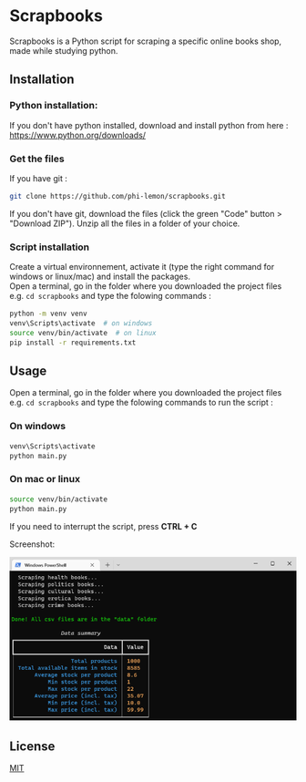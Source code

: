 # Scrapbooks

Scrapbooks is a Python script for scraping a specific online books shop, made while studying python.

## Installation

### Python installation:
If you don't have python installed, download and install python from here : https://www.python.org/downloads/

### Get the files
If you have git :
```bash
git clone https://github.com/phi-lemon/scrapbooks.git
```
If you don't have git, download the files (click the green "Code" button > "Download ZIP").
Unzip all the files in a folder of your choice.

### Script installation
Create a virtual environnement, activate it (type the right command for windows or linux/mac) and install the packages.  
Open a terminal, go in the folder where you downloaded the project files e.g. ```cd scrapbooks``` 
and type the folowing commands :
```bash
python -m venv venv
venv\Scripts\activate  # on windows
source venv/bin/activate  # on linux
pip install -r requirements.txt
```

## Usage

Open a terminal, go in the folder where you downloaded the project files e.g. ```cd scrapbooks```
and type the folowing commands to run the script :

### On windows

```bash
venv\Scripts\activate 
python main.py
```

### On mac or linux

```bash
source venv/bin/activate
python main.py
```

If you need to interrupt the script, press **CTRL + C**

Screenshot:

<img src="screenshot.png" alt="Alt text" title="Optional title">

## License
[MIT](https://github.com/phi-lemon/scrapbooks/blob/main/LICENSE.md)
